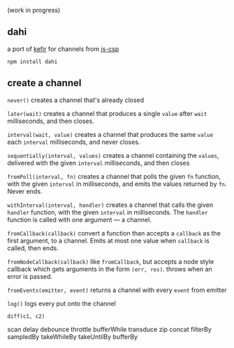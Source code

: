 (work in progress)

dahi
---

a port of [kefir](https://pozadi.github.io/kefir/) for channels from [js-csp](https://github.com/ubolonton/js-csp)

`npm install dahi`

create a channel
---

`never()`
creates a channel that's already closed 

`later(wait)`
creates a channel that produces a single `value` after `wait` milliseconds, and then closes.

`interval(wait, value)`
creates a channel that produces the same `value` each `interval` milliseconds, and never closes.

`sequentially(interval, values)`
creates a channel containing the `values`, delivered with the given `interval` milliseconds, and then closes

`fromPoll(interval, fn)`
creates a channel that polls the given `fn` function, with the given `interval` in milliseconds, and emits the values returned by `fn`. Never ends.

`withInterval(interval, handler)`
creates a channel that calls the given `handler` function, with the given `interval` in milliseconds. The `handler` function is called with one argument — a channel.

`fromCallback(callback)`
convert a function than accepts a `callback` as the first argument, to a channel. Emits at most one value when `callback` is called, then ends.

`fromNodeCallback(callback)`
like `fromCallback`, but accepts a node style callback which gets arguments in the form `(err, res)`. throws when an error is passed. 


`fromEvents(emitter, event)`
returns a channel with every `event` from emitter


`log()`
logs every put onto the channel

`diff(c1, c2)`

scan
delay
debounce
throttle
bufferWhile
transduce
zip
concat
filterBy
sampledBy
takeWhileBy
takeUntilBy
bufferBy



